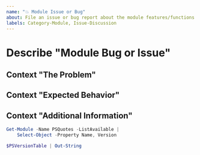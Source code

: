 ```yaml
---
name: "💥 Module Issue or Bug"
about: File an issue or bug report about the module features/functions themselves.
labels: Category-Module, Issue-Discussion
---
```


# Describe "Module Bug or Issue"

<!-- A clear and concise description of the problems you're encountering. -->

## Context "The Problem"

<!-- Describe the issue you're having, and what you're doing that seems to be triggering it. -->

## Context "Expected Behavior"

<!-- Describe or give examples of the behavior you _expected_ to see, but did not. -->

## Context "Additional Information"

<!-- Please run the below commands and include the output in the code block. -->

```powershell
Get-Module -Name PSQuotes -ListAvailable |
    Select-Object -Property Name, Version

$PSVersionTable | Out-String
```

<!-- Add any other context or references you think would be helpful (existing unit tests, documentation, etc.) -->
